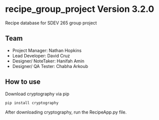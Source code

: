 # recipe_group_project Version 3.2.0

Recipe database for SDEV 265 group project

## Team

* Project Manager: Nathan Hopkins
* Lead Developer: David Cruz
* Designer/ NoteTaker: Hanifah Amin
* Designer/ QA Tester: Chabha Arkoub
  
## How to use

Download cryptography via pip

~~~ PIP
pip install cryptography
~~~

After downloading cryptography, run the RecipeApp.py file.
